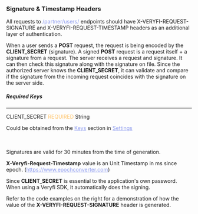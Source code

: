 <h3 className="h3-title" id="new-api-docs-signature-timestamp">Signature & Timestamp Headers</h3>

<p className="p-text">All requests to <span style="color: #8B99EE;">/partner/users/</span> endpoints should have 
X-VERYFI-REQUEST-SIGNATURE and X-VERYFI-REQUEST-TIMESTAMP headers as an additional layer of authentication.</p>

<p className="p-text">When a user sends a <span style="font-weight: 700">POST</span> request, 
the request is being encoded by the <span style="font-weight: 700">CLIENT_SECRET</span> (signature). A signed 
<span style="font-weight: 700">POST</span> request is a request 
itself + a signature from a request. The server receives a request and signature. It can then check 
this signature along with the signature on file. Since the authorized server knows the 
<span style="font-weight: 700">CLIENT_SECRET</span>, it 
can validate and compare if the signature from the incoming request coincides with the signature on the 
server side.</p>

<h5 className="h5-title">Required Keys</h5>

---
<span className="parameter-text">CLIENT_SECRET</span> <span style="color: #FFC56D;font-size: 14px" className="parameter-info">REQUIRED</span> <span className="parameter-info">String</span>

<p className="p-text">Could be obtained from the <a href='/api/settings/keys/' style="color: #8B99EE;">Keys</a> 
section in <a href='/api/settings/keys/' style="color: #8B99EE;">Settings</a>
</p>


<p className="p-text" style="margin-top: 48px;">Signatures are valid for 30 minutes from the time of generation.</p>

<p className="p-text"><span style="font-weight: 700">X-Veryfi-Request-Timestamp</span> value is 
an Unit Timestamp in ms since epoch. 
(<a href="https://www.epochconverter.com" style="color: #8B99EE;">https://www.epochconverter.com</a>)</p>

<p className="p-text">Since <span style="font-weight: 700">CLIENT_SECRET</span> is essential to the application's own 
password. When using a Veryfi SDK, it automatically does the signing.</p>

<p className="p-text">Refer to the code examples on the right for a demonstration of how the value of the 
<span style="font-weight: 700">X-VERYFI-REQUEST-SIGNATURE</span> header is generated.</p>
